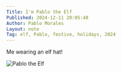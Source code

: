 ```yaml
---
Title: I'm Pablo the Elf
Published: 2024-12-11 20:05:48
Author: Pablo Morales
Layout: note
Tag: elf, Pablo, festive, holidays, 2024
---
```

Me wearing an elf hat!

![Pablo the Elf](https://static.lifeofpablo.com/media/notes/pablo-the-elf.jpg)
